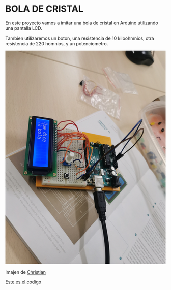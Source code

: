 # BOLA DE CRISTAL

En este proyecto vamos a imitar una bola de cristal en Arduino utilizando una pantalla LCD.

Tambien utilizaremos un boton, una resistencia de 10 kiloohmnios, otra resistencia de 220 homnios, y un potenciometro.

![imajen](https://github.com/Tabrih/Arduino/blob/main/Archivos/IMG_20220112_125734.jpg)

Imajen de [Christian](https://github.com/Tabrih/)

[Este es el codigo](https://github.com/ANGEY33/Arduino/blob/main/bola_de_cristal.ino)
